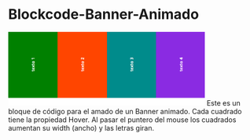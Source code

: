 # Blockcode-Banner-Animado
<img src="/img/Banner-animado.PNG" alt="Banner-animado" style="width: 400px;">
Este es un bloque de código para el amado de un Banner animado. Cada cuadrado tiene la propiedad Hover. Al pasar el puntero del mouse los cuadrados aumentan su width (ancho) y las letras giran.
